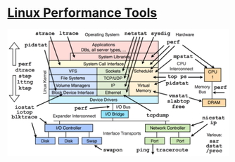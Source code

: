 # [Linux Performance Tools](https://www.brendangregg.com/linuxperf.html)

![](./images/linuxperftools.png)
